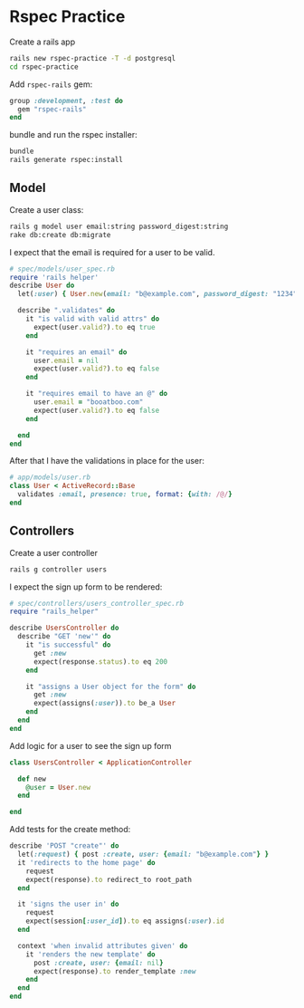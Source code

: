 # Rspec Practice

Create a rails app

```bash
rails new rspec-practice -T -d postgresql
cd rspec-practice
```

Add `rspec-rails` gem:

```ruby
group :development, :test do
  gem "rspec-rails"
end
```

bundle and run the rspec installer:

```bash
bundle
rails generate rspec:install
```

Model
------

Create a user class:

```bash
rails g model user email:string password_digest:string
rake db:create db:migrate
```

I expect that the email is required for a user to be valid.

```ruby
# spec/models/user_spec.rb
require 'rails helper'
describe User do
  let(:user) { User.new(email: "b@example.com", password_digest: "1234")}

  describe ".validates" do
    it "is valid with valid attrs" do
      expect(user.valid?).to eq true
    end

    it "requires an email" do
      user.email = nil
      expect(user.valid?).to eq false
    end

    it "requires email to have an @" do
      user.email = "booatboo.com"
      expect(user.valid?).to eq false
    end

  end
end
```

After that I have the validations in place for the user:

```ruby
# app/models/user.rb
class User < ActiveRecord::Base
  validates :email, presence: true, format: {with: /@/}
end
```

Controllers
-----------

Create a user controller

```bash
rails g controller users
```

I expect the sign up form to be rendered:

```ruby
# spec/controllers/users_controller_spec.rb
require "rails_helper"

describe UsersController do
  describe "GET 'new'" do
    it "is successful" do
      get :new
      expect(response.status).to eq 200
    end

    it "assigns a User object for the form" do
      get :new
      expect(assigns(:user)).to be_a User
    end
  end
end
```

Add logic for a user to see the sign up form

```ruby
class UsersController < ApplicationController

  def new
    @user = User.new
  end

end
```

Add tests for the create method:

```ruby
describe 'POST "create"' do
  let(:request) { post :create, user: {email: "b@example.com"} }
  it 'redirects to the home page' do
    request
    expect(response).to redirect_to root_path
  end

  it 'signs the user in' do
    request
    expect(session[:user_id]).to eq assigns(:user).id
  end

  context 'when invalid attributes given' do
    it 'renders the new template' do
      post :create, user: {email: nil}
      expect(response).to render_template :new
    end
  end
end
```
